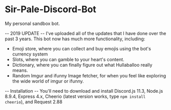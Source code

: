 # Sir-Pale-Discord-Bot
My personal sandbox bot.

-- 2019 UPDATE --
I've uploaded all of the updates that I have done over the past 3 years. This bot now has much more functionality, including:
- Emoji store, where you can collect and buy emojis using the bot's currency system
- Slots, where you can gamble to your heart's content.
- Dictionary, where you can finally figure out what Hullaballoo really means.
- Random Imgur and ifunny Image fetcher, for when you feel like exploring the wide world of imgur or ifunny.

-- Installation --
You'll need to download and install Discord.js 11.3, Node.js 8.9.4, Express 4.x, Cheerio (latest version works, type ```npm install cheerio```), and Request 2.88
